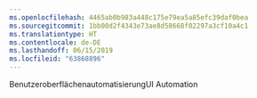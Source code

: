 ```yaml
---
ms.openlocfilehash: 4465ab0b983a448c175e79ea5a85efc39daf0bea
ms.sourcegitcommit: 1bb00d2f4343e73ae8d58668f02297a3cf10a4c1
ms.translationtype: HT
ms.contentlocale: de-DE
ms.lasthandoff: 06/15/2019
ms.locfileid: "63868896"
---
```

<span data-ttu-id="bcb46-101">Benutzeroberflächenautomatisierung</span><span class="sxs-lookup"><span data-stu-id="bcb46-101">UI Automation</span></span>